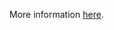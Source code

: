 More information [here](https://docs.prismacloud.io/en/enterprise-edition/policy-reference/openstack-policies/openstack-policy-index/bc-openstack-networking-2).
